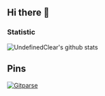 ## Hi there 👋

### Statistic
![UndefinedClear's github stats](https://github-readme-stats.vercel.app/api?username=UndefinedClear?theme=radical)

## Pins
[![Gitparse](https://github-readme-stats.vercel.app/api/pin/?username=undefinedclear&repo=gitparse&show_owner=true)](https://github.com/UndefinedClear/Gitparse)

<!--
**UndefinedClear/UndefinedClear** is a ✨ _special_ ✨ repository because its `README.md` (this file) appears on your GitHub profile.

Here are some ideas to get you started:

- 🔭 I’m currently working on ...
- 🌱 I’m currently learning ...
- 👯 I’m looking to collaborate on ...
- 🤔 I’m looking for help with ...
- 💬 Ask me about ...
- 📫 How to reach me: ...
- 😄 Pronouns: ...
- ⚡ Fun fact: ...
-->
